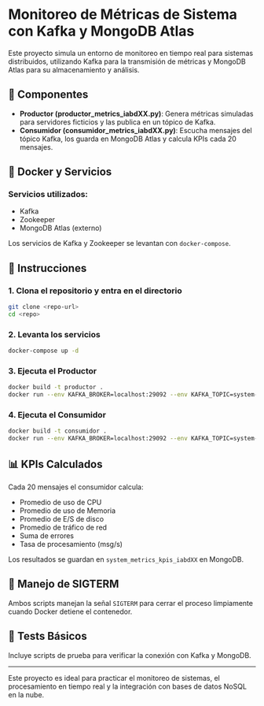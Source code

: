# Monitoreo de Métricas de Sistema con Kafka y MongoDB Atlas

Este proyecto simula un entorno de monitoreo en tiempo real para sistemas distribuidos, utilizando Kafka para la transmisión de métricas y MongoDB Atlas para su almacenamiento y análisis.

## 🧩 Componentes

- **Productor (productor_metrics_iabdXX.py)**: Genera métricas simuladas para servidores ficticios y las publica en un tópico de Kafka.
- **Consumidor (consumidor_metrics_iabdXX.py)**: Escucha mensajes del tópico Kafka, los guarda en MongoDB Atlas y calcula KPIs cada 20 mensajes.

## 🐳 Docker y Servicios

### Servicios utilizados:

- Kafka
- Zookeeper
- MongoDB Atlas (externo)

Los servicios de Kafka y Zookeeper se levantan con `docker-compose`.

## 🚀 Instrucciones

### 1. Clona el repositorio y entra en el directorio

```bash
git clone <repo-url>
cd <repo>
```

### 2. Levanta los servicios

```bash
docker-compose up -d
```

### 3. Ejecuta el Productor

```bash
docker build -t productor .
docker run --env KAFKA_BROKER=localhost:29092 --env KAFKA_TOPIC=system-metrics-topic-iabdXX productor
```

### 4. Ejecuta el Consumidor

```bash
docker build -t consumidor .
docker run --env KAFKA_BROKER=localhost:29092 --env KAFKA_TOPIC=system-metrics-topic-iabdXX --env MONGO_URI="mongodb+srv://..." consumidor
```

## 📊 KPIs Calculados

Cada 20 mensajes el consumidor calcula:

- Promedio de uso de CPU
- Promedio de uso de Memoria
- Promedio de E/S de disco
- Promedio de tráfico de red
- Suma de errores
- Tasa de procesamiento (msg/s)

Los resultados se guardan en `system_metrics_kpis_iabdXX` en MongoDB.

## 🛑 Manejo de SIGTERM

Ambos scripts manejan la señal `SIGTERM` para cerrar el proceso limpiamente cuando Docker detiene el contenedor.

## 🧪 Tests Básicos

Incluye scripts de prueba para verificar la conexión con Kafka y MongoDB.

---

Este proyecto es ideal para practicar el monitoreo de sistemas, el procesamiento en tiempo real y la integración con bases de datos NoSQL en la nube.
